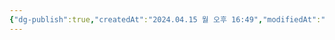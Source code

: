```yaml
---
{"dg-publish":true,"createdAt":"2024.04.15 월 오후 16:49","modifiedAt":"2024.04.15 월 오후 16:49","permalink":"/Dev/elixir/elixir tips, patterns/","dgPassFrontmatter":true}
---
```


